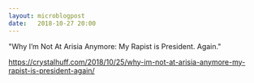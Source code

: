 ```yaml
---
layout: microblogpost
date:   2018-10-27 20:00
---
```


"Why I’m Not At Arisia Anymore: My Rapist is President. Again."

<a href="https://crystalhuff.com/2018/10/25/why-im-not-at-arisia-anymore-my-rapist-is-president-again/" target="_blank">https://crystalhuff.com/2018/10/25/why-im-not-at-arisia-anymore-my-rapist-is-president-again/</a>